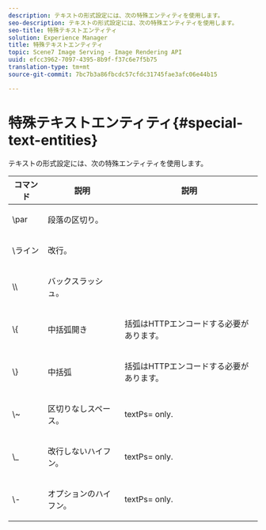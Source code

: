 ```yaml
---
description: テキストの形式設定には、次の特殊エンティティを使用します。
seo-description: テキストの形式設定には、次の特殊エンティティを使用します。
seo-title: 特殊テキストエンティティ
solution: Experience Manager
title: 特殊テキストエンティティ
topic: Scene7 Image Serving - Image Rendering API
uuid: efcc3962-7097-4395-8b9f-f37c6e7f5b75
translation-type: tm+mt
source-git-commit: 7bc7b3a86fbcdc57cfdc31745fae3afc06e44b15

---
```



# 特殊テキストエンティティ{#special-text-entities}

テキストの形式設定には、次の特殊エンティティを使用します。

<table id="table_CFEB845C1B9A475CA52ECDFA9BB59A9D"> 
 <thead> 
  <tr> 
   <th class="entry"> コマンド </th> 
   <th class="entry"> 説明 </th> 
   <th class="entry"> 説明 </th> 
  </tr> 
 </thead>
 <tbody> 
  <tr> 
   <td> <span class="codeph"> \par</span> </td> 
   <td> <p>段落の区切り。 </p> </td> 
   <td> <p> </p> </td> 
  </tr> 
  <tr> 
   <td> <span class="codeph"> \ライン </span> </td> 
   <td> <p>改行。 </p> </td> 
   <td> <p> </p> </td> 
  </tr> 
  <tr> 
   <td> <span class="codeph"> \\ </span> </td> 
   <td> <p>バックスラッシュ。 </p> </td> 
   <td> <p> </p> </td> 
  </tr> 
  <tr> 
   <td> <span class="codeph"> \{ </span> </td> 
   <td> <p>中括弧開き </p> </td> 
   <td> <p>括弧はHTTPエンコードする必要があります。 </p> </td> 
  </tr> 
  <tr> 
   <td> <span class="codeph"> \} </span> </td> 
   <td> <p>中括弧 </p> </td> 
   <td> <p>括弧はHTTPエンコードする必要があります。 </p> </td> 
  </tr> 
  <tr> 
   <td> <span class="codeph"> \~ </span> </td> 
   <td> <p>区切りなしスペース。 </p> </td> 
   <td> <p><span class="codeph"> textPs=</span> only. </p> </td> 
  </tr> 
  <tr> 
   <td> <span class="codeph"> \_</span> </td> 
   <td> <p>改行しないハイフン。 </p> </td> 
   <td> <p><span class="codeph"> textPs=</span> only. </p> </td> 
  </tr> 
  <tr> 
   <td> <span class="codeph"> \- </span> </td> 
   <td> <p>オプションのハイフン。 </p> </td> 
   <td> <p><span class="codeph"> textPs=</span> only. </p> </td> 
  </tr> 
 </tbody> 
</table>

